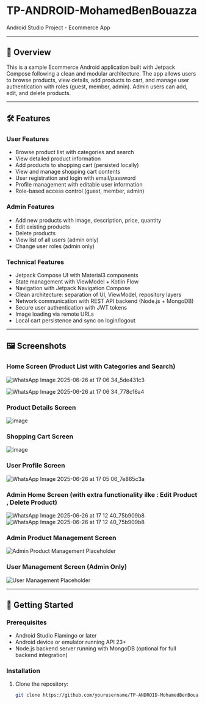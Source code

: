 # TP-ANDROID-MohamedBenBouazza

Android Studio Project - Ecommerce App

---

## 📌 Overview

This is a sample Ecommerce Android application built with Jetpack Compose following a clean and modular architecture. The app allows users to browse products, view details, add products to cart, and manage user authentication with roles (guest, member, admin). Admin users can add, edit, and delete products.

---

## 🛠 Features

### User Features

- Browse product list with categories and search
- View detailed product information
- Add products to shopping cart (persisted locally)
- View and manage shopping cart contents
- User registration and login with email/password
- Profile management with editable user information
- Role-based access control (guest, member, admin)

### Admin Features

- Add new products with image, description, price, quantity
- Edit existing products
- Delete products
- View list of all users (admin only)
- Change user roles (admin only)

### Technical Features

- Jetpack Compose UI with Material3 components
- State management with ViewModel + Kotlin Flow
- Navigation with Jetpack Navigation Compose
- Clean architecture: separation of UI, ViewModel, repository layers
- Network communication with REST API backend (Node.js + MongoDB)
- Secure user authentication with JWT tokens
- Image loading via remote URLs
- Local cart persistence and sync on login/logout

---

## 🖼 Screenshots

### Home Screen (Product List with Categories and Search)


![WhatsApp Image 2025-06-26 at 17 06 34_5de431c3](https://github.com/user-attachments/assets/9d00609d-2d2f-4f26-a7e6-b4471d4ee8e0)

![WhatsApp Image 2025-06-26 at 17 06 34_778c16a4](https://github.com/user-attachments/assets/ef99f387-fd6f-4cc2-a91e-46aa4cfe797a)



### Product Details Screen

![image](https://github.com/user-attachments/assets/2a3e470a-2922-4957-9d10-665dbb538b6f)

### Shopping Cart Screen

![image](https://github.com/user-attachments/assets/122619b5-2e48-4a80-ab4f-c0ccbfb822ca)

### User Profile Screen

![WhatsApp Image 2025-06-26 at 17 05 06_7e865c3a](https://github.com/user-attachments/assets/bf289a13-41ef-4390-9468-4bcab1491370)

### Admin Home Screen (with extra functionality ilke : Edit Product , Delete Product)

![WhatsApp Image 2025-06-26 at 17 12 40_75b909b8](https://github.com/user-attachments/assets/3ef2395d-20d4-4b81-ad32-d61d41d5d47a)
![WhatsApp Image 2025-06-26 at 17 12 40_75b909b8](https://github.com/user-attachments/assets/3ef2395d-20d4-4b81-ad32-d61d41d5d47a)

### Admin Product Management Screen

![Admin Product Management Placeholder](https://via.placeholder.com/400x800?text=Admin+Product+Management)

### User Management Screen (Admin Only)

![User Management Placeholder](https://via.placeholder.com/400x800?text=User+Management)

---

## 🚀 Getting Started

### Prerequisites

- Android Studio Flamingo or later
- Android device or emulator running API 23+
- Node.js backend server running with MongoDB (optional for full backend integration)

### Installation

1. Clone the repository:

   ```bash
   git clone https://github.com/yourusername/TP-ANDROID-MohamedBenBouazza.git
